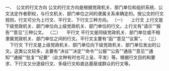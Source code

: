 一、　公文的行文方向 公文的行文方向是根据党政机关、部门单位和组织系统、公文法定作者职权，与行文机关、部门单位之间的隶属关系来确定的。按公文的行文规则，行文可分为上行文、平行文、下行文三种方向。 （一） 　上行文 上行文是下级党政机关、部门单位向上级党政机关、部门单位的行文。上行文有“请示”“报告”“意见”三种公文。 （二） 　平行文 平行文是同级党政机关、部门单位或不相隶属党政机关、部门单位之间的行文。平行文主要有“函”“意见”“议案”。 （三） 　下行文 下行文是上级党政机关、部门单位向下级党政机关、部门单位发出的公文。这类公文较多，主要有“决议”“决定”“命令”“公报”“公告”“通告”“意见”“通知”“通报”“批复”“纪要”（此文种有时也可上呈、平发）等。根据行文目的和要求，下行文又分逐级行文、多级行文和直达基层或群众的行文等。